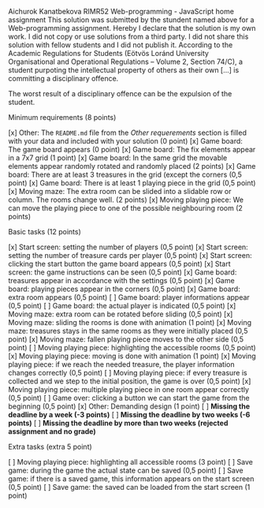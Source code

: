 Aichurok Kanatbekova
RIMR52
Web-programming - JavaScript home assignment
This solution was submitted by the stundent named above 
for a Web-programming assignment.
Hereby I declare that the solution is my own work. 
I did not copy or use solutions from a third party. 
I did not share this solution with fellow students and I did not publish it. 
According to the Academic Regulations for Students 
(Eötvös Loránd University Organisational and Operational Regulations – 
Volume 2, Section 74/C), a student purpoting the intellectual property of others 
as their own [...] is committing a disciplinary offence.

The worst result of a disciplinary offence can be the expulsion of the student.

Minimum requirements (8 points)

[x] Other: The `README.md` file from the *Other requerements* section is filled with your data and included with your solution (0 point)
[x] Game board: The game board appears (0 point)
[x] Game board: The fix elements appear in a 7x7 grid (1 point)
[x] Game board: In the same grid the movable elements appear randomly rotated and randomly placed (2 points)
[x] Game board: There are at least 3 treasures in the grid (except the corners (0,5 point)
[x] Game board: There is at least 1 playing piece in the grid (0,5 point)
[x] Moving maze: The extra room can be slided into a slidable row or column. The rooms change well. (2 points)
[x] Moving playing piece: We can move the playing piece to one of the possible neighbouring room (2 points)

Basic tasks (12 points)

[x] Start screen: setting the number of players (0,5 point)
[x] Start screen: setting the number of treasure cards per player (0,5 point)
[x] Start screen: clicking the start button the game board appears (0,5 point)
[x] Start screen: the game instructions can be seen (0,5 point)
[x] Game board: treasures appear in accordance with the settings (0,5 point)
[x] Game board: playing pieces appear in the corners (0,5 point)
[x] Game board: extra room appears (0,5 point)
[ ] Game board: player informations appear (0,5 point)
[ ] Game board: the actual player is indicated (0,5 point)
[x] Moving maze: extra room can be rotated before sliding (0,5 point)
[x] Moving maze: sliding the rooms is done with animation (1 point)
[x] Moving maze: treasures stays in the same rooms as they were initially placed (0,5 point)
[x] Moving maze: fallen playing piece moves to the other side (0,5 point)
[ ] Moving playing piece: highlighting the accessible rooms (0,5 point)
[x] Moving playing piece: moving is done with animation (1 point)
[x] Moving playing piece: if we reach the needed treasure, the player information changes correctly (0,5 point)
[ ] Moving playing piece: if every treasure is collected and we step to the initial position, the game is over (0,5 point)
[x] Moving playing piece: multiple playing piece in one room appear correctly (0,5 point)
[ ] Game over: clicking a button we can start the game from the beginning (0,5 point)
[x] Other: Demanding design (1 point)
[ ] **Missing the deadline by a week (-3 points)**
[ ] **Missing the deadline by two weeks (-6 points)**
[ ] **Missing the deadline by more than two weeks (rejected assignment and no grade)**

Extra tasks (extra 5 point)

[ ] Moving playing piece: highlighting all accessible rooms (3 point)
[ ] Save game: during the game the actual state can be saved (0,5 point)
[ ] Save game: if there is a saved game, this information appears on the start screen (0,5 point)
[ ] Save game: the saved can be loaded from the start screen (1 point)